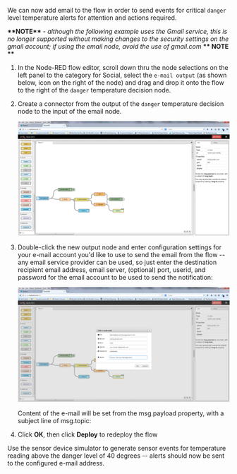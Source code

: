 We can now add email to the flow in order to send events for critical `danger`
level temperature alerts for attention and actions required.

**\*\*NOTE\*\*** - *although the following example uses the Gmail service, this
is no longer supported without making changes to the security settings on the
gmail account; if using the email node, avoid the use of gmail.com* **\*\* NOTE
\*\***

1.  In the Node-RED flow editor, scroll down thru the node selections on the
	left panel to the category for Social, select the `e-mail output` (as shown
	below, icon on the right of the node) and drag and drop it onto the flow to
	the right of the `danger` temperature decision node.

1.  Create a connector from the output of the `danger` temperature decision node
	to the input of the email node.

	![](media/7eb742442a7f7e3a6b30bdd8b5d1f9df.png)

1.  Double-click the new output node and enter configuration settings for your
	e-mail account you'd like to use to send the email from the flow -- any email
	service provider can be used, so just enter the destination recipient email
	address, email server, (optional) port, userid, and password for the email
	account to be used to send the notification:

	![](media/5a1409f92c1ca23c95a46ff0136e9d5c.png)

	Content of the e-mail will be set from the msg.payload property, with a
	subject line of msg.topic:

1.	Click **OK**, then click **Deploy** to redeploy the flow

Use the sensor device simulator to generate sensor events for temperature
reading above the danger level of 40 degrees -- alerts should now be sent to the
configured e-mail address.